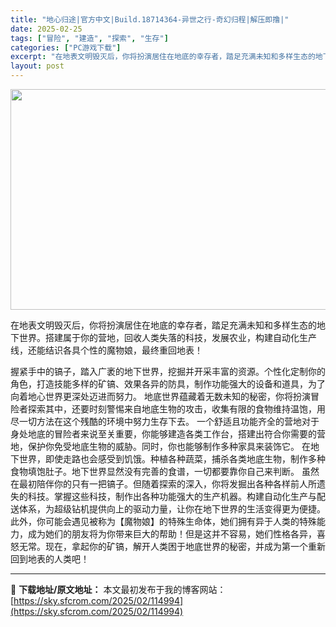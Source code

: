 ```yaml
---
title: "地心归途|官方中文|Build.18714364-异世之行-奇幻归程|解压即撸|"
date: 2025-02-25
tags: ["冒险", "建造", "探索", "生存"]
categories: ["PC游戏下载"]
excerpt: "在地表文明毁灭后，你将扮演居住在地底的幸存者，踏足充满未知和多样生态的地下世界。搭建属于你的营地，回收人类失落的科技，发展农业，构建自动化生产线，还能结识各具个性的魔物娘，最终重回地表！ 握紧手中的镐子，踏入广袤的地下世界，挖掘并开采丰富的资源。个性化定制你的角色，打造技能多样的矿镐、效果各异的防具&hellip;"
layout: post
---
```


<img class="aligncenter size-full wp-image-114996" src="https://sky.sfcrom.com/wp-content/uploads/2025/02/202502250457405.webp" alt="" width="616" height="353" />

在地表文明毁灭后，你将扮演居住在地底的幸存者，踏足充满未知和多样生态的地下世界。搭建属于你的营地，回收人类失落的科技，发展农业，构建自动化生产线，还能结识各具个性的魔物娘，最终重回地表！

握紧手中的镐子，踏入广袤的地下世界，挖掘并开采丰富的资源。个性化定制你的角色，打造技能多样的矿镐、效果各异的防具，制作功能强大的设备和道具，为了向着地心世界更深处迈进而努力。
地底世界蕴藏着无数未知的秘密，你将扮演冒险者探索其中，还要时刻警惕来自地底生物的攻击，收集有限的食物维持温饱，用尽一切方法在这个残酷的环境中努力生存下去。
一个舒适且功能齐全的营地对于身处地底的冒险者来说至关重要，你能够建造各类工作台，搭建出符合你需要的营地，保护你免受地底生物的威胁。同时，你也能够制作多种家具来装饰它。
在地下世界，即使走路也会感受到饥饿。种植各种蔬菜，捕杀各类地底生物，制作多种食物填饱肚子。地下世界显然没有完善的食谱，一切都要靠你自己来判断。
虽然在最初陪伴你的只有一把镐子。但随着探索的深入，你将发掘出各种各样前人所遗失的科技。掌握这些科技，制作出各种功能强大的生产机器。构建自动化生产与配送体系，为超级钻机提供向上的驱动力量，让你在地下世界的生活变得更为便捷。
此外，你可能会遇见被称为【魔物娘】的特殊生命体，她们拥有异于人类的特殊能力，成为她们的朋友将为你带来巨大的帮助！但是这并不容易，她们性格各异，喜怒无常。现在，拿起你的矿镐，解开人类困于地底世界的秘密，并成为第一个重新回到地表的人类吧！

---
📖 **下载地址/原文地址：** 本文最初发布于我的博客网站：[https://sky.sfcrom.com/2025/02/114994](https://sky.sfcrom.com/2025/02/114994)
